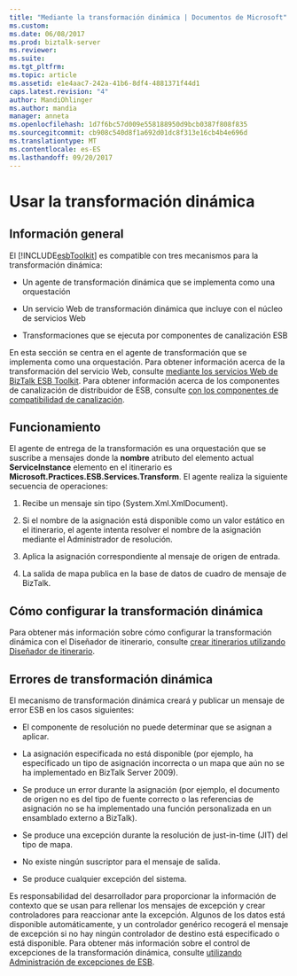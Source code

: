 ```yaml
---
title: "Mediante la transformación dinámica | Documentos de Microsoft"
ms.custom: 
ms.date: 06/08/2017
ms.prod: biztalk-server
ms.reviewer: 
ms.suite: 
ms.tgt_pltfrm: 
ms.topic: article
ms.assetid: e1e4aac7-242a-41b6-8df4-4881371f44d1
caps.latest.revision: "4"
author: MandiOhlinger
ms.author: mandia
manager: anneta
ms.openlocfilehash: 1d7f6bc57d009e558188950d9bcb0387f808f835
ms.sourcegitcommit: cb908c540d8f1a692d01dc8f313e16cb4b4e696d
ms.translationtype: MT
ms.contentlocale: es-ES
ms.lasthandoff: 09/20/2017
---
```

# <a name="using-dynamic-transformation"></a>Usar la transformación dinámica
## <a name="overview"></a>Información general  
 El [!INCLUDE[esbToolkit](../includes/esbtoolkit-md.md)] es compatible con tres mecanismos para la transformación dinámica:  
  
-   Un agente de transformación dinámica que se implementa como una orquestación  
  
-   Un servicio Web de transformación dinámica que incluye con el núcleo de servicios Web  
  
-   Transformaciones que se ejecuta por componentes de canalización ESB  
  
 En esta sección se centra en el agente de transformación que se implementa como una orquestación. Para obtener información acerca de la transformación del servicio Web, consulte [mediante los servicios Web de BizTalk ESB Toolkit](../esb-toolkit/using-the-biztalk-esb-toolkit-web-services.md). Para obtener información acerca de los componentes de canalización de distribuidor de ESB, consulte [con los componentes de compatibilidad de canalización](../esb-toolkit/using-the-pipeline-support-components.md).  
  
## <a name="how-it-works"></a>Funcionamiento  
 El agente de entrega de la transformación es una orquestación que se suscribe a mensajes donde la **nombre** atributo del elemento actual **ServiceInstance** elemento en el itinerario es  **Microsoft.Practices.ESB.Services.Transform**. El agente realiza la siguiente secuencia de operaciones:  
  
1.  Recibe un mensaje sin tipo (System.Xml.XmlDocument).  
  
2.  Si el nombre de la asignación está disponible como un valor estático en el itinerario, el agente intenta resolver el nombre de la asignación mediante el Administrador de resolución.  
  
3.  Aplica la asignación correspondiente al mensaje de origen de entrada.  
  
4.  La salida de mapa publica en la base de datos de cuadro de mensaje de BizTalk.  
  
## <a name="how-to-configure-dynamic-transformation"></a>Cómo configurar la transformación dinámica  
 Para obtener más información sobre cómo configurar la transformación dinámica con el Diseñador de itinerario, consulte [crear itinerarios utilizando Diseñador de itinerario](../esb-toolkit/creating-itineraries-using-itinerary-designer.md).  
  
## <a name="dynamic-transformation-errors"></a>Errores de transformación dinámica  
 El mecanismo de transformación dinámica creará y publicar un mensaje de error ESB en los casos siguientes:  
  
-   El componente de resolución no puede determinar que se asignan a aplicar.  
  
-   La asignación especificada no está disponible (por ejemplo, ha especificado un tipo de asignación incorrecta o un mapa que aún no se ha implementado en BizTalk Server 2009).  
  
-   Se produce un error durante la asignación (por ejemplo, el documento de origen no es del tipo de fuente correcto o las referencias de asignación no se ha implementado una función personalizada en un ensamblado externo a BizTalk).  
  
-   Se produce una excepción durante la resolución de just-in-time (JIT) del tipo de mapa.  
  
-   No existe ningún suscriptor para el mensaje de salida.  
  
-   Se produce cualquier excepción del sistema.  
  
 Es responsabilidad del desarrollador para proporcionar la información de contexto que se usan para rellenar los mensajes de excepción y crear controladores para reaccionar ante la excepción. Algunos de los datos está disponible automáticamente, y un controlador genérico recogerá el mensaje de excepción si no hay ningún controlador de destino está especificado o está disponible. Para obtener más información sobre el control de excepciones de la transformación dinámica, consulte [utilizando Administración de excepciones de ESB](../esb-toolkit/using-esb-exception-management.md).